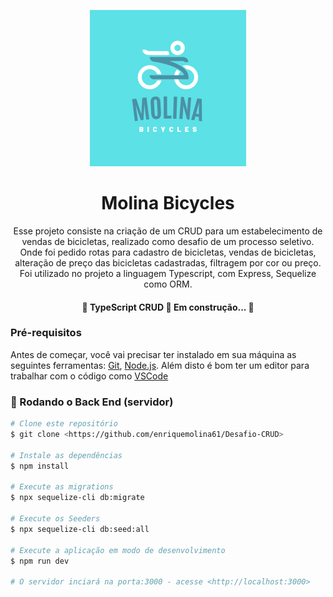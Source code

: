 <p align="center">
  <img src="https://github.com/enriquemolina61/Desafio-CRUD/blob/master/Molina.png?raw=true" width="250" title="hover text">
</p>

<h1 align="center">Molina Bicycles</h1>

<p align="center">Esse projeto consiste na criação de um CRUD para um estabelecimento de vendas de bicicletas, realizado como desafio de um processo seletivo. Onde foi pedido rotas para cadastro de bicicletas, vendas de bicicletas, alteração de preço das bicicletas cadastradas, filtragem por cor ou preço. Foi utilizado no projeto a linguagem Typescript, com Express, Sequelize como ORM. </p>

<h4 align="center"> 
	🚧  TypeScript CRUD 🚀 Em construção...  🚧
</h4>

### Pré-requisitos

Antes de começar, você vai precisar ter instalado em sua máquina as seguintes ferramentas:
[Git](https://git-scm.com), [Node.js](https://nodejs.org/en/). 
Além disto é bom ter um editor para trabalhar com o código como [VSCode](https://code.visualstudio.com/)

### 🎲 Rodando o Back End (servidor)

```bash
# Clone este repositório
$ git clone <https://github.com/enriquemolina61/Desafio-CRUD>

# Instale as dependências
$ npm install

# Execute as migrations
$ npx sequelize-cli db:migrate

# Execute os Seeders
$ npx sequelize-cli db:seed:all

# Execute a aplicação em modo de desenvolvimento
$ npm run dev

# O servidor inciará na porta:3000 - acesse <http://localhost:3000>
```
